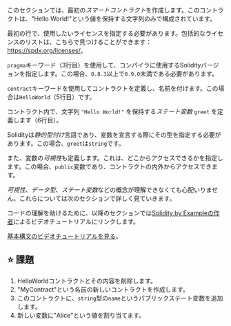 このセクションでは、最初の*スマートコントラクト*を作成します。このコントラクトは、"Hello World!"という値を保持する文字列のみで構成されています。

最初の行で、使用したいライセンスを指定する必要があります。包括的なライセンスのリストは、こちらで見つけることができます：<a href="https://spdx.org/licenses/" target="_blank">https://spdx.org/licenses/</a>。

`pragma`キーワード（3行目）を使用して、コンパイラに使用するSolidityバージョンを指定します。この場合、`0.8.3`以上で`0.9.0`未満である必要があります。

`contract`キーワードを使用してコントラクトを定義し、名前を付けます。この場合は`HelloWorld`（5行目）です。

コントラクト内で、文字列 `"Hello World!"` を保持する*ステート変数* `greet` を定義します（6行目）。

Solidityは*静的型付け*言語であり、変数を宣言する際にその型を指定する必要があります。この場合、`greet`は`string`です。

また、変数の*可視性*も定義します。これは、どこからアクセスできるかを指定します。この場合、`public`変数であり、コントラクトの内外からアクセスできます。

*可視性*、*データ型*、*ステート変数*などの概念が理解できなくても心配いりません。これらについては次のセクションで詳しく見ていきます。

コードの理解を助けるために、以降のセクションでは<a href="https://www.youtube.com/channel/UCJWh7F3AFyQ_x01VKzr9eyA" target="_blank">Solidity by Exampleの作者</a>によるビデオチュートリアルにリンクします。

<a href="https://www.youtube.com/watch?v=g_t0Td4Kr6M" target="_blank">基本構文のビデオチュートリアルを見る</a>。

## ⭐️ 課題
1. HelloWorldコントラクトとその内容を削除します。
2. "MyContract"という名前の新しいコントラクトを作成します。
3. このコントラクトに、`string`型の`name`というパブリックステート変数を追加します。
4. 新しい変数に"Alice"という値を割り当てます。